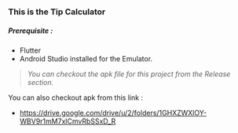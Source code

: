 ### This is the Tip Calculator

##### Prerequisite : 
- Flutter
- Android Studio installed for the Emulator.

> *You can checkout the apk file for this project from the Release section.*

You can also checkout apk from this link : 
- https://drive.google.com/drive/u/2/folders/1GHXZWXlOY-WBV9r1mM7xlCmvRbSSxD_R